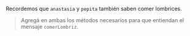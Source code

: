 Recordemos que `anastasia`  y `pepita` también saben comer lombrices. 

> Agregá en ambas los métodos necesarios para que entiendan el mensaje `comerLombriz`. 